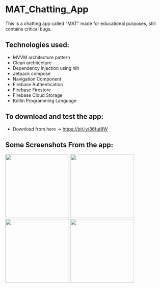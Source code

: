 # MAT_Chatting_App
This is a chatting app called "MAT" made for educational purposes, still contains critical bugs. 

Technologies used: 
---
- MVVM architecture pattern 
- Clean architecture 
- Dependency injection using hilt 
- Jetpack compose 
- Navigation Component 
- Firebase Authentication 
- Firebase Firestore 
- Firebase Cloud Storage 
- Kotlin Programming Language

To download and test the app:
---
- Download from here -> https://bit.ly/36fut8W

Some Screenshots From the app:
---
<img src="https://user-images.githubusercontent.com/89319936/157721775-adbac55b-562e-4a9c-95d7-6d853e016f3b.png" width="200" />
<img src="https://user-images.githubusercontent.com/89319936/157721773-ec1a85dc-804e-4a95-a0ad-6541d70780f4.png" width="200" />
<img src="https://user-images.githubusercontent.com/89319936/157721768-2b986f77-4cba-4c6d-b66d-5771343529ed.png" width="200" />
<img src="https://user-images.githubusercontent.com/89319936/157721760-dc3719c2-6d21-4f74-998f-2e04f7892ce6.png" width="200" />
